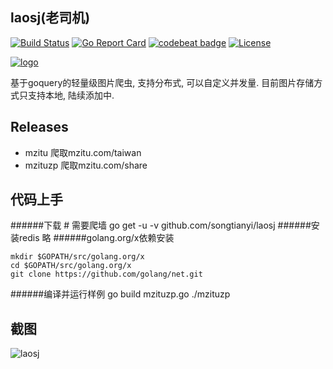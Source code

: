 ## laosj(老司机)

[![Build Status](https://travis-ci.org/songtianyi/laosj.svg?branch=master)](https://travis-ci.org/songtianyi/laosj)
[![Go Report Card](https://goreportcard.com/badge/github.com/songtianyi/laosj)](https://goreportcard.com/report/github.com/songtianyi/laosj)
[![codebeat badge](https://codebeat.co/badges/c05ec05d-e902-4091-b5e0-c1656f88ae3c)](https://codebeat.co/projects/github-com-songtianyi-laosj)
[![License](https://img.shields.io/badge/License-Apache%202.0-blue.svg)](https://opensource.org/licenses/Apache-2.0)

[![logo](https://encrypted-tbn0.gstatic.com/images?q=tbn:ANd9GcTaiDDQDv9P90h7lu9jARb1O8i6hmVMpgEuK9qY57l0CZjRVue2)](https://github.com/songtianyi/laosj)


基于goquery的轻量级图片爬虫, 支持分布式, 可以自定义并发量. 目前图片存储方式只支持本地, 陆续添加中.

## Releases
* mzitu 爬取mzitu.com/taiwan
* mzituzp 爬取mzitu.com/share

## 代码上手
######下载
	# 需要爬墙
    go get -u -v github.com/songtianyi/laosj
######安装redis
	略
######golang.org/x依赖安装
```
mkdir $GOPATH/src/golang.org/x
cd $GOPATH/src/golang.org/x
git clone https://github.com/golang/net.git
```
######编译并运行样例
	go build mzituzp.go
	./mzituzp

## 截图

![laosj](http://i1.piimg.com/4851/a598ac03cd7ae15f.jpg)
